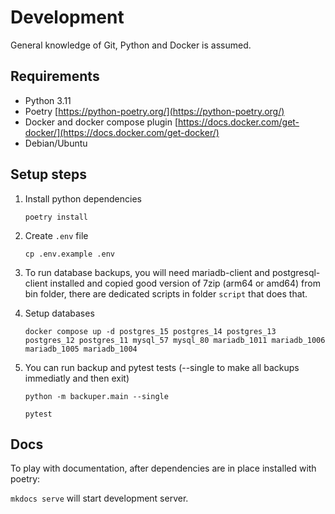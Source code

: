 # Development

General knowledge of Git, Python and Docker is assumed.

## Requirements

- Python 3.11
- Poetry [https://python-poetry.org/](https://python-poetry.org/)
- Docker and docker compose plugin [https://docs.docker.com/get-docker/](https://docs.docker.com/get-docker/)
- Debian/Ubuntu

## Setup steps

1. Install python dependencies

    `poetry install`

2. Create `.env` file

    `cp .env.example .env`

3. To run database backups, you will need mariadb-client and postgresql-client installed and copied good version of 7zip (arm64 or amd64) from bin folder, there are dedicated scripts in folder `script` that does that.

4. Setup databases

    `docker compose up -d postgres_15 postgres_14 postgres_13 postgres_12 postgres_11 mysql_57 mysql_80 mariadb_1011 mariadb_1006 mariadb_1005 mariadb_1004`

5. You can run backup and pytest tests (--single to make all backups immediatly and then exit)

    `python -m backuper.main --single`

    `pytest`

## Docs

To play with documentation, after dependencies are in place installed with poetry:

`mkdocs serve` will start development server.

<br>
<br>
